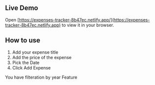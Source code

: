 ## Live Demo

Open [https://expenses-tracker-8b47ec.netlify.app/](https://expenses-tracker-8b47ec.netlify.app) to view it in your browser.

## How to use
1. Add your expense title 
2. Add the price of the expense
3. Pick the Date
4. Click Add Expense

You have filteration by year Feature
